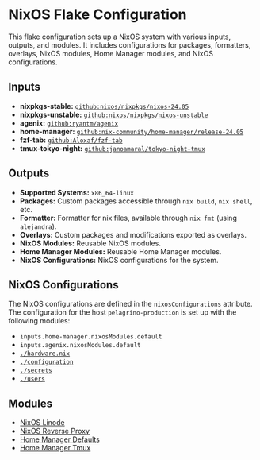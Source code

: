 # NixOS Flake Configuration

This flake configuration sets up a NixOS system with various inputs, outputs, and modules. It includes configurations for packages, formatters, overlays, NixOS modules, Home Manager modules, and NixOS configurations.

## Inputs

- **nixpkgs-stable:** [`github:nixos/nixpkgs/nixos-24.05`](https://github.com/NixOS/nixpkgs/tree/nixos-24.05)
- **nixpkgs-unstable:** [`github:nixos/nixpkgs/nixos-unstable`](https://github.com/NixOS/nixpkgs/tree/nixos-unstable)
- **agenix:** [`github:ryantm/agenix`](https://github.com/ryantm/agenix)
- **home-manager:** [`github:nix-community/home-manager/release-24.05`](https://github.com/nix-community/home-manager/tree/release-24.05)
- **fzf-tab:** [`github:Aloxaf/fzf-tab`](https://github.com/Aloxaf/fzf-tab)
- **tmux-tokyo-night:** [`github:janoamaral/tokyo-night-tmux`](https://github.com/janoamaral/tokyo-night-tmux)

## Outputs

- **Supported Systems:** `x86_64-linux`
- **Packages:** Custom packages accessible through `nix build`, `nix shell`, etc.
- **Formatter:** Formatter for nix files, available through `nix fmt` (using `alejandra`).
- **Overlays:** Custom packages and modifications exported as overlays.
- **NixOS Modules:** Reusable NixOS modules.
- **Home Manager Modules:** Reusable Home Manager modules.
- **NixOS Configurations:** NixOS configurations for the system.

## NixOS Configurations

The NixOS configurations are defined in the `nixosConfigurations` attribute. The configuration for the host `pelagrino-production` is set up with the following modules:

- `inputs.home-manager.nixosModules.default`
- `inputs.agenix.nixosModules.default`
- [`./hardware.nix`](./hardware.nix)
- [`./configuration`](./configuration/)
- [`./secrets`](./secrets)
- [`./users`](./users)

## Modules

- [NixOS Linode](./modules/nixos/linode/default.nix)
- [NixOS Reverse Proxy](./modules/nixos/reverse-proxy/default.nix)
- [Home Manager Defaults](./modules/home-manager/defaults/default.nix)
- [Home Manager Tmux](./modules/home-manager/tmux/default.nix)